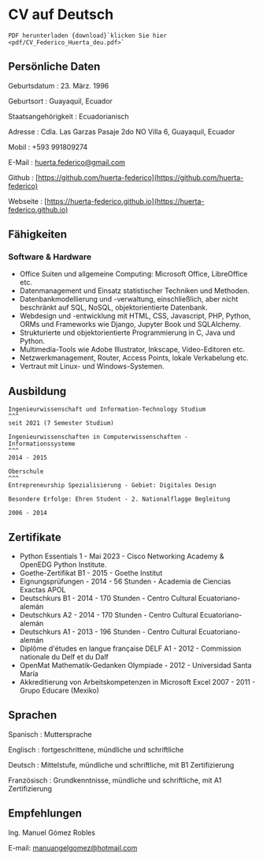 # CV auf Deutsch

```{note}
PDF herunterladen {download}`klicken Sie hier <pdf/CV_Federico_Huerta_deu.pdf>`
```

## Persönliche Daten
Geburtsdatum
: 23. März. 1996

Geburtsort
: Guayaquil, Ecuador

Staatsangehörigkeit
: Ecuadorianisch

Adresse
: Cdla. Las Garzas Pasaje 2do NO Villa 6, Guayaquil, Ecuador

Mobil
: +593 991809274

E-Mail
: [huerta.federico@gmail.com](mailto:huerta.federico@gmail.com)

Github
: [https://github.com/huerta-federico](https://github.com/huerta-federico)

Webseite
: [https://huerta-federico.github.io](https://huerta-federico.github.io)

## Fähigkeiten
### Software & Hardware
- Office Suiten und allgemeine Computing: Microsoft Office, LibreOffice etc.
- Datenmanagement und Einsatz statistischer Techniken und Methoden.
- Datenbankmodellierung und -verwaltung, einschließlich, aber nicht beschränkt auf SQL, NoSQL, objektorientierte Datenbank.
- Webdesign und -entwicklung mit HTML, CSS, Javascript, PHP, Python, ORMs und Frameworks wie Django, Jupyter Book und SQLAlchemy.
- Strukturierte und objektorientierte Programmierung in C, Java und Python.
- Multimedia-Tools wie Adobe Illustrator, Inkscape, Video-Editoren etc.
- Netzwerkmanagement, Router, Access Points, lokale Verkabelung etc.
- Vertraut mit Linux- und Windows-Systemen.

## Ausbildung
````{card} Universidad Técnica Particular de Loja - UTPL
Ingenieurwissenschaft und Information-Technology Studium
^^^
seit 2021 (7 Semester Studium)
````

````{card} Escuela Superior Politécnica del Litoral - ESPOL
Ingenieurwissenschaften in Computerwissenschaften - Informationssysteme
^^^
2014 - 2015
````

````{card} Unidad Educativa Santiago Mayor
Oberschule
^^^
Entrepreneurship Spezialisierung - Gebiet: Digitales Design

Besondere Erfolge: Ehren Student - 2. Nationalflagge Begleitung

2006 - 2014
````

## Zertifikate
- Python Essentials 1 - Mai 2023 - Cisco Networking Academy & OpenEDG Python Institute.
- Goethe-Zertifikat B1 - 2015 - Goethe Institut
- Eignungsprüfungen - 2014 - 56 Stunden - Academia de Ciencias Exactas APOL
- Deutschkurs B1 - 2014 - 170 Stunden - Centro Cultural Ecuatoriano-alemán
- Deutschkurs A2 - 2014 - 170 Stunden - Centro Cultural Ecuatoriano-alemán
- Deutschkurs A1 - 2013 - 196 Stunden - Centro Cultural Ecuatoriano-alemán
- Diplôme d'études en langue française DELF A1 - 2012 - Commission nationale du Delf et du Dalf
- OpenMat Mathematik-Gedanken Olympiade  - 2012 - Universidad Santa María
- Akkreditierung von Arbeitskompetenzen in Microsoft Excel 2007 - 2011 - Grupo Educare (Mexiko)

## Sprachen
Spanisch
: Muttersprache

Englisch
: fortgeschrittene, mündliche und schriftliche

Deutsch
: Mittelstufe, mündliche und schriftliche, mit B1 Zertifizierung

Französisch
: Grundkenntnisse, mündliche und schriftliche, mit A1 Zertifizierung

## Empfehlungen
Ing. Manuel Gómez Robles

E-mail: manuangelgomez@hotmail.com